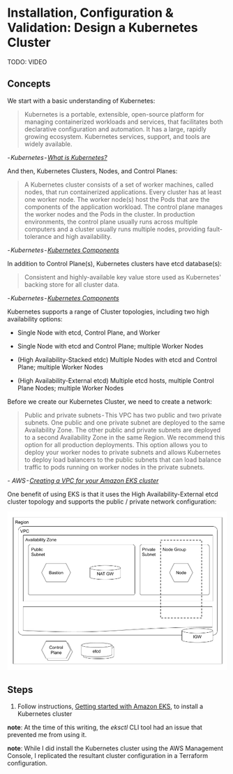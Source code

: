 # Installation, Configuration & Validation: Design a Kubernetes Cluster

TODO: VIDEO

## Concepts

We start with a basic understanding of Kubernetes:

> Kubernetes is a portable, extensible, open-source platform for managing containerized workloads and services, that facilitates both declarative configuration and automation. It has a large, rapidly growing ecosystem. Kubernetes services, support, and tools are widely available.

*- Kubernetes - [What is Kubernetes?](https://kubernetes.io/docs/concepts/overview/what-is-kubernetes/)*

And then, Kubernetes Clusters, Nodes, and Control Planes:

> A Kubernetes cluster consists of a set of worker machines, called nodes, that run containerized applications. Every cluster has at least one worker node.
The worker node(s) host the Pods that are the components of the application workload. The control plane manages the worker nodes and the Pods in the cluster. In production environments, the control plane usually runs across multiple computers and a cluster usually runs multiple nodes, providing fault-tolerance and high availability.

*- Kubernetes - [Kubernetes Components](https://kubernetes.io/docs/concepts/overview/components/)*


In addition to Control Plane(s), Kubernetes clusters have etcd database(s):

> Consistent and highly-available key value store used as Kubernetes' backing store for all cluster data.

*- Kubernetes - [Kubernetes Components](https://kubernetes.io/docs/concepts/overview/components/)*

Kubernetes supports a range of Cluster topologies, including two high availability options:

- Single Node with etcd, Control Plane, and Worker

- Single Node with etcd and Control Plane; multiple Worker Nodes

- (High Availability-Stacked etdc) Multiple Nodes with etcd and Control Plane; multiple Worker Nodes

- (High Availability-External etcd) Multiple etcd hosts, multiple Control Plane Nodes; multiple Worker Nodes

Before we create our Kubernetes Cluster, we need to create a network:

> Public and private subnets - This VPC has two public and two private subnets. One public and one private subnet are deployed to the same Availability Zone. The other public and private subnets are deployed to a second Availability Zone in the same Region. We recommend this option for all production deployments. This option allows you to deploy your worker nodes to private subnets and allows Kubernetes to deploy load balancers to the public subnets that can load balance traffic to pods running on worker nodes in the private subnets.

*- AWS - [Creating a VPC for your Amazon EKS cluster](https://docs.aws.amazon.com/eks/latest/userguide/create-public-private-vpc.html)*

One benefit of using EKS is that it uses the High Availability-External etcd cluster topology and supports the public / private network configuration:

![k8s networking](k8s-network.png)

## Steps

1. Follow instructions, [Getting started with Amazon EKS](https://docs.aws.amazon.com/eks/latest/userguide/getting-started.html), to install a Kubernetes cluster

**note**: At the time of this writing, the *eksctl* CLI tool had an issue that prevented me from using it.

**note**: While I did install the Kubernetes cluster using the AWS Management Console, I replicated the resultant cluster configuration in a Terraform configuration.
